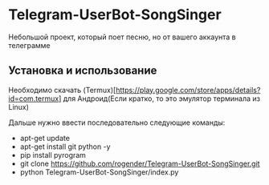 # Telegram-UserBot-SongSinger
Небольшой проект, который поет песню, но от вашего аккаунта в телеграмме

## Установка и использование
Необходимо скачать (Termux)[https://play.google.com/store/apps/details?id=com.termux] для Андроид(Если кратко, то это эмулятор терминала из Linux)

Дальше нужно ввести последовательно следующие команды:
- apt-get update
- apt-get install git python -y
- pip install pyrogram
- git clone https://github.com/rogender/Telegram-UserBot-SongSinger.git
- python Telegram-UserBot-SongSinger/index.py
